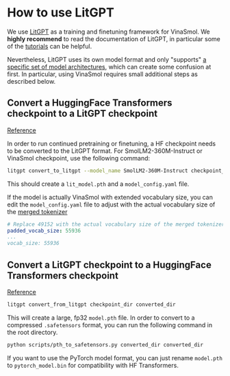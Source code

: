 # How to use LitGPT

We use [LitGPT](https://github.com/Lightning-AI/litgpt) as a training and finetuning framework for VinaSmol. We **highly recommend** to read the documentation of LitGPT, in particular some of the [tutorials](https://github.com/Lightning-AI/litgpt/tree/main/tutorials) can be helpful.

Nevertheless, LitGPT uses its own model format and only "supports" [a specific set of model architectures](https://github.com/Lightning-AI/litgpt/tree/main?tab=readme-ov-file#all-models), which can create some confusion at first. In particular, using VinaSmol requires small additional steps as described below.

## Convert a HuggingFace Transformers checkpoint to a LitGPT checkpoint

[Reference](https://github.com/Lightning-AI/litgpt/blob/main/tutorials/convert_hf_checkpoint.md)

In order to run continued pretraining or finetuning, a HF checkpoint needs to be converted to the LitGPT format. For SmolLM2-360M-Instruct or VinaSmol checkpoint, use the following command:

```bash
litgpt convert_to_litgpt --model_name SmolLM2-360M-Instruct checkpoint_dir
```

This should create a `lit_model.pth` and a `model_config.yaml` file.

If the model is actually VinaSmol with extended vocabulary size, you can edit the `model_config.yaml` file to adjust with the actual vocabulary size of the [merged tokenizer](../vinasmol/tokenization/README.md#extend-smollms-vocabulary-with-vietnamese)

```yml
# Replace 49152 with the actual vocabulary size of the merged tokenizer
padded_vocab_size: 55936
...
vocab_size: 55936
```

## Convert a LitGPT checkpoint to a HuggingFace Transformers checkpoint

[Reference](https://github.com/Lightning-AI/litgpt/blob/main/tutorials/convert_lit_models.md)

```bash
litgpt convert_from_litgpt checkpoint_dir converted_dir
```

This will create a large, fp32 `model.pth` file. In order to convert to a compressed `.safetensors` format, you can run the following command in the root directory.

```bash
python scripts/pth_to_safetensors.py converted_dir converted_dir
```

If you want to use the PyTorch model format, you can just rename `model.pth` to `pytorch_model.bin` for compatibility with HF Transformers.